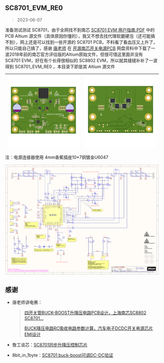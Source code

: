 ## SC8701_EVM_RE0

> 2023-06-07

准备测试测试 SC8701，由于全网找不到南芯 [SC8701 EVM 用户指南.PDF](http://dfsimg3.hqewimg.com/group1/M00/12/0D/wKhk7l1yGn2AXM5eAA1_OXSCO-Q478.pdf) 中的 PCB Altium 源文件（具体原因你懂的），我又不想去找代理软磨硬泡（还可能搞不到），网上还是可以找到一些开源的 SC8701 PCB，不料看了看血压又上升了，所以只能自己搞了，感谢 [唐老师](https://space.bilibili.com/28143041) 在 [开源南芯开关电源PCB](https://www.bilibili.com/video/BV1sY411A7DH/?spm_id_from=333.880.my_history.page.click&vd_source=e6ad3ca74f59d33bf575de5aa7ceb52e) 网盘资料中下载了一波2018年前的南芯官方评估版的Altium原始文件，但很可惜这里面并没有 SC8701 EVM，好在有个长得很相似的 SC8802 EVM，所以就其缝缝补补了一波得到 SC8701_EVM_RE0 ，本目录下即是其 Altium 源文件

| ![](Images/SC8701-EVM-RE0_3D_TOP.png) | ![](Images/SC8701-EVM-RE0_3D_BOTTOM.png) |
| ------------------------------------- | ---------------------------------------- |

注：电源连接器使用 4mm香蕉插座10*7铜镀金U6047

![SC8701_EVM_RE0_SCH](Images/SC8701_EVM_RE0_SCH.png)

## 感谢

- 唐老师讲电赛：

  > [四开关管BUCK-BOOST升降压电路PCB设计，上海南芯SC8802 SC8701...](https://www.bilibili.com/video/BV1zW4y1x7ws/?spm_id_from=333.880.my_history.page.click&vd_source=e6ad3ca74f59d33bf575de5aa7ceb52e)
  >
  > [BUCK降压电路RC吸收电路参数计算，汽车电子DCDC开关电源芯片EMI设计](https://www.bilibili.com/video/BV1iV411j7sj/)

- 詹工谈芯：[SC8701同步升降压控制芯片](https://blog.csdn.net/linkedin_38804946/article/details/128421762)

- 8bit_in_1byte：[SC8701 buck-boost可调DC-DC验证](https://oshwhub.com/8bit_in_1byte/sc8701-ke-diaodc-dc)